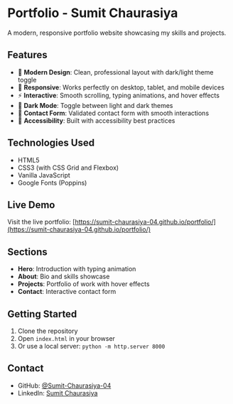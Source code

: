 # Portfolio - Sumit Chaurasiya

A modern, responsive portfolio website showcasing my skills and projects.

## Features

- 🎨 **Modern Design**: Clean, professional layout with dark/light theme toggle
- 📱 **Responsive**: Works perfectly on desktop, tablet, and mobile devices
- ⚡ **Interactive**: Smooth scrolling, typing animations, and hover effects
- 🌙 **Dark Mode**: Toggle between light and dark themes
- 📝 **Contact Form**: Validated contact form with smooth interactions
- 🎯 **Accessibility**: Built with accessibility best practices

## Technologies Used

- HTML5
- CSS3 (with CSS Grid and Flexbox)
- Vanilla JavaScript
- Google Fonts (Poppins)

## Live Demo

Visit the live portfolio: [https://sumit-chaurasiya-04.github.io/portfolio/](https://sumit-chaurasiya-04.github.io/portfolio/)

## Sections

- **Hero**: Introduction with typing animation
- **About**: Bio and skills showcase
- **Projects**: Portfolio of work with hover effects
- **Contact**: Interactive contact form

## Getting Started

1. Clone the repository
2. Open `index.html` in your browser
3. Or use a local server: `python -m http.server 8000`

## Contact

- GitHub: [@Sumit-Chaurasiya-04](https://github.com/Sumit-Chaurasiya-04)
- LinkedIn: [Sumit Chaurasiya](https://linkedin.com/in/sumit-chaurasiya-in)
